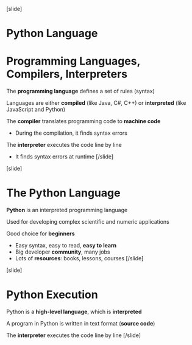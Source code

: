 [slide]
# Python Language
# Programming Languages, Compilers, Interpreters
The **programming language** defines a set of rules (syntax)

Languages are either **compiled** (like Java, C#, C++) or **interpreted** (like JavaScript and Python)

The **compiler** translates programming code to **machine code**

* During the compilation, it finds syntax errors

The **interpreter** executes the code line by line

* It finds syntax errors at runtime
[/slide]

[slide]
# The Python Language
**Python** is an interpreted programming language

Used for developing complex scientific and numeric applications

Good choice for **beginners**

* Easy syntax, easy to read, **easy to learn**
* Big developer **community**, many jobs
* Lots of **resources**: books, lessons, courses
[/slide]

[slide]
# Python Execution
Python is a **high-level language**, which is **interpreted**

A program in Python is written in text format (**source code**)

The **interpreter** executes the code line by line
[/slide]